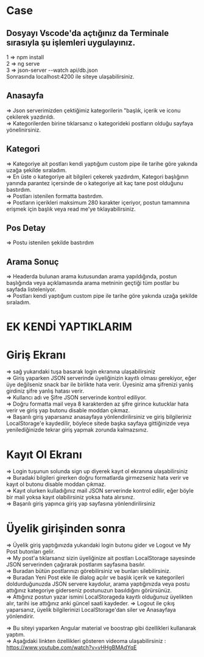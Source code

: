 # Case
## Dosyayı Vscode'da açtığınız da Terminale sırasıyla şu işlemleri uygulayınız.
1 => npm install <br/>
2 => ng serve<br/>
3 => json-server --watch api/db.json<br/>
Sonrasında localhost:4200 ile siteye ulaşabilirsiniz.<br/>

## Anasayfa
=> Json serverimizden çektiğimiz kategorilerin "başlık, içerik ve iconu çekilerek yazdırıldı.<br/>
=> Kategorilerden birine tıklarsanız o kategorideki postların olduğu sayfaya yönelinirsiniz.<br/>

## Kategori
=> Kategoriye ait postları kendi yaptığum custom pipe ile tarihe göre yakında uzağa şekilde sıraladım.<br/>
=> En üste o kategoriye ait bilgileri çekerek yazdırdım, Kategori başlığının yanında parantez içersinde de o kategoriye ait kaç tane post olduğunu bastırdım.<br/>
=> Postları istenilen formatta bastırdım.<br/>
=> Postların içerikleri maksimum 280 karakter içeriyor, postun tamamnına erişmek için başlık veya read me'ye tıklayabilirsiniz.<br/>

## Pos Detay
=> Postu istenilen şekilde bastırdım<br/>

## Arama Sonuç
=> Headerda bulunan arama kutusundan arama yapıldığında, postun başlığında veya açıklamasında arama metninin geçtiği tüm postlar bu sayfada listeleniyor.<br/>
=> Postları kendi yaptığum custom pipe ile tarihe göre yakında uzağa şekilde sıraladım.<br/>

# EK KENDİ YAPTIKLARIM

# Giriş Ekranı
=> sağ yukarıdaki tuşa basarak login ekranına ulaşabilirsiniz<br/>
=> Giriş yaparken JSON serverinde üyeliğinizin kayıtlı olması gerekiyor, eğer üye değilseniz snack bar ile birlikte hata verir. Üyesiniz ama şifrenizi yanlış girdiniz şifre yanlış hatası verir.<br/>
=> Kullancı adı ve Şifre JSON serverinde kontrol ediliyor.<br/>
=> Doğru formatta mail veya 8 karakterden az şifre girince kutucklar hata verir ve giriş yap butonu disable moddan çıkmaz.<br/>
=> Başarılı giriş yaparsanız anasayfaya yönlendirilirsiniz ve giriş bilgileriniz LocalStorage'e kaydedilir, böylece sitede başka sayfaya gittiğinizde veya yenilediğinizde tekrar giriş yapmak zorunda kalmazsınız.<br/>

# Kayıt Ol Ekranı
=> Login tuşunun solunda sign up diyerek kayıt ol ekranına ulaşabilirsiniz<br/>
=> Buradaki bilgileri girerken doğru formatlarda girmezseniz hata verir ve kayıt ol butonu disable moddan çıkmaz.<br/>
=> Kayıt olurken kulladığınız mail JSON serverinde kontrol edilir, eğer böyle bir mail yoksa kayıt olabilirsiniz yoksa hata alırsınız.<br/>
=> Başarılı giriş yapınca giriş yap sayfasına yönlendirilirsiniz<br/>

# Üyelik girişinden sonra
=> Üyelik giriş yaptığınızda yukarıdaki login butonu gider ve Logout ve My Post butonları gelir.<br/>
=> My post'a tıklarsanız sizin üyeliğinize ait postları LocalStorage sayesinde JSON serverinden çağırarak postlarım sayfasına basılır.<br/>
=> Buradan bütün postlarınızı görebilirsiniz ve bunları silebilirsiniz.<br/>
=> Buradan Yeni Post ekle ile dialog açılır ve başlık içerik ve kategorileri doldurduğunuzda JSON servere kaydolur, arama yaptığınızda veya postu attığınız kategoriye giderseniz postunuzun basıldığını görürsünüz.<br/>
=> Attığınız postun yazar ismini  LocalStorageda kayıtlı olduğunuz üyelikten alır, tarihi ise attığınız anki güncel saati kaydeder.
=> Logout ile çıkış yaparsanız, üyelik bilgilerinizi LocalStorage'dan siler ve Anasayfaya yönlendirir.<br/>

=> Bu siteyi yaparken Angular material ve boostrap gibi özellikleri kullanarak yaptım.<br/>
=> Aşağıdaki linkten özellikleri gösteren videoma ulaşabilirsiniz :<br/>
https://www.youtube.com/watch?v=vHHgBMAdYqE
